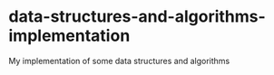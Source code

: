 # data-structures-and-algorithms-implementation
My implementation of some data structures and algorithms
